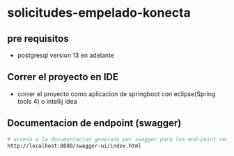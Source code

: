 # solicitudes-empelado-konecta

## pre requisitos

- postgresql version 13 en adelante

## Correr el proyecto en IDE

- correr el proyecto como aplicacion de springboot con eclipse(Spring tools 4) o intellij idea

## Documentacion de endpoint (swagger)

```bash
# acceda a la documentacion generada por swagger para los end-point requeridos en la prueba (puede probar la funcionalidad directamente desde aqui)
http://localhost:8080/swagger-ui/index.html

```
